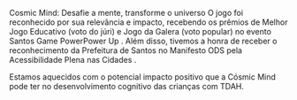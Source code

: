 Cosmic Mind: Desafie a mente, transforme o universo
O jogo foi reconhecido por sua relevância e impacto, recebendo os prêmios de Melhor Jogo Educativo (voto do júri) e Jogo da Galera (voto popular) no evento Santos Game PowerPower Up . 
Além disso, tivemos a honra de receber o reconhecimento da Prefeitura de Santos no Manifesto ODS pela Acessibilidade Plena nas Cidades .

Estamos aquecidos com o potencial impacto positivo que a Cósmic Mind pode ter no desenvolvimento cognitivo das crianças com TDAH.
